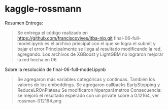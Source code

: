 # kaggle-rossmann

Resumen Entrega:
> Se entrega el código realizado en https://github.com/franciscovives/itba-nlp.git 
> final-06-full-model.ipynb es el archivo principal con el que se logra el submit y bajar el error
> Principalmente se llega al resultado modificando la red, agregando.
> Los archivos de XGBoost y LightGBM no lograron mejorar la red hecha en 06

Sobre la resolución de final-06-full-model.ipynb 
> Se agregaron más variables categóricas y continuas. También los valores de los embeddings.
> Se agregaron callbacks EarlyStopping y ReduceLROnPlateau
> Se modificaron hiperparámetros
> Consecuencia: se mejoró el resultado esperado con un private score a 0.12164, ver rossman-012164.png
